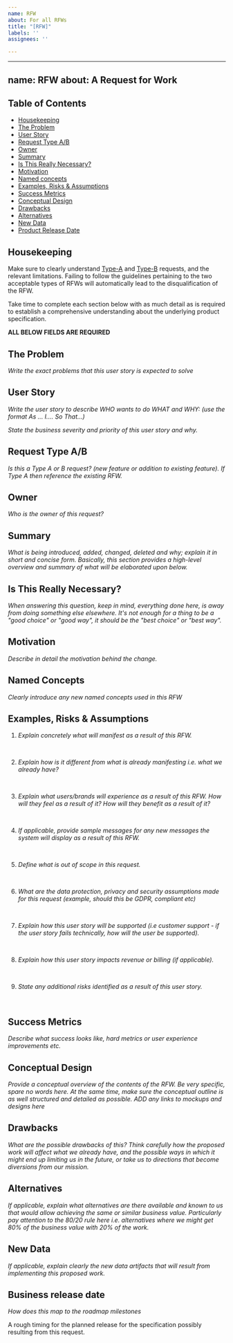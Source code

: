 ```yaml
---
name: RFW
about: For all RFWs
title: "[RFW]"
labels: ''
assignees: ''

---
```


---
name: RFW
about: A Request for Work
---

<h2 id="table-of-contents">Table of Contents</h2>

- [Housekeeping](#housekeeping)
- [The Problem](#the-problem)
- [User Story](#user-story)
- [Request Type A/B](#request-type)
- [Owner](#owner)
- [Summary](#summary)
- [Is This Really Necessary?](#is-this-really-necessary)
- [Motivation](#motivation)
- [Named concepts](#named-concepts)
- [Examples, Risks & Assumptions](#Examples-Risks-Assumptions)
- [Success Metrics](#success-metrics)
- [Conceptual Design](#conceptual-design)
- [Drawbacks](#drawbacks)
- [Alternatives](#alternatives)
- [New Data](#new-data)
- [Product Release Date](#Product-release-date)



<h2 id="housekeeping">Housekeeping</h2>

Make sure to clearly understand [Type-A](https://docs.google.com/document/d/1rfe1E9b0YJrMHB5NK8EbwVwWmEoHXhAS8b6wSoOwG84/edit#heading=h.sj0ehbfyt58i) and [Type-B](https://docs.google.com/document/d/1rfe1E9b0YJrMHB5NK8EbwVwWmEoHXhAS8b6wSoOwG84/edit#heading=h.sj0ehbfyt58i) requests, and the relevant limitations. Failing to follow the guidelines pertaining to the two acceptable types of RFWs will automatically lead to the disqualification of the RFW. 

Take time to complete each section below with as much detail as is required to establish a comprehensive understanding about the underlying product specification.

**ALL BELOW FIELDS ARE REQUIRED**
<h2 id="The-Problem">The Problem</h2>

*Write the exact problems that this user story is expected to solve*

<h2 id="User-Story">User Story</h2>

*Write the user story to describe WHO wants to do WHAT and WHY: (use the format 
As ... I.... So That...)*

*State the business severity and priority of this user story and why.*

<h2 id="request-type">Request Type A/B</h2>

*Is this a Type A or B request? (new feature or addition to existing feature). If Type A then reference the existing RFW.*

<h2 id="owner">Owner</h2>

*Who is the owner of this request?*

<h2 id="summary">Summary</h2>

*What is being introduced, added, changed, deleted and why; explain it in short and concise form. Basically, this section provides a high-level overview and summary of what will be elaborated upon below.*

<h2 id="is-this-really-necessary">Is This Really Necessary?</h2>

*When answering this question, keep in mind, everything done here, is away from doing something else elsewhere. It's not enough for a thing to be a "good choice" or "good way", it should be the "best choice" or "best way".*

<h2 id="motivation">Motivation</h2>

*Describe in detail the motivation behind the change.*

<h2 id="named-concepts">Named Concepts</h2>

*Clearly introduce any new named concepts used in this RFW*

<h2 id="Examples-Risks-Assumptions">Examples, Risks & Assumptions</h2>

1. *Explain concretely what will manifest as a result of this RFW.*

&nbsp; 

2. *Explain how is it different from what is already manifesting i.e. what we already have?*

&nbsp;  

3. *Explain what users/brands will experience as a result of this RFW. How will they feel as a result of it? How will they benefit as a result of it?*

&nbsp;  

4. *If applicable, provide sample messages for any new messages the system will display as a result of this RFW.*

&nbsp;  

5. *Define what is out of scope in this request.*

&nbsp;  

6. *What are the data protection, privacy and security assumptions made for this request (example, should this be GDPR, compliant etc)*

&nbsp;  

7. *Explain how this user story will be supported (i.e customer support - if the user story fails technically, how will the user be supported).*

&nbsp;  

8. *Explain how this user story impacts revenue or billing (if applicable).*

&nbsp;  

9. *State any additional risks identified as a result of this user story.*

&nbsp;  

<h2 id="success-metrics">Success Metrics</h2>

*Describe what success looks like, hard metrics or user experience improvements etc.*

<h2 id="conceptual-design">Conceptual Design</h2>

*Provide a conceptual overview of the contents of the RFW. Be very specific, spare no words here. At the same time, make sure the conceptual outline is as well structured and detailed as possible. ADD any links to mockups and designs here* 

<h2 id="drawbacks">Drawbacks</h2>

*What are the possible drawbacks of this? Think carefully how the proposed work will affect what we already have, and the possible ways in which it might end up limiting us in the future, or take us to directions that become diversions from our mission.*

<h2 id="alternatives">Alternatives</h2>

*If applicable, explain what alternatives are there available and known to us that would allow achieving the same or similar business value. Particularly pay attention to the 80/20 rule here i.e. alternatives where we might get 80% of the business value with 20% of the work.*

<h2 id="new-data">New Data</h2>

*If applicable, explain clearly the new data artifacts that will result from implementing this proposed work.*

<h2 id="Business-release-date">Business release date</h2>

*How does this map to the roadmap milestones*

A rough timing for the planned release for the specification possibly resulting from this request.
